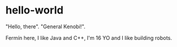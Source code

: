 # hello-world


"Hello, there".
"General Kenobi!".

Fermín here, I like Java and C++, I'm 16 YO and I like building robots.
